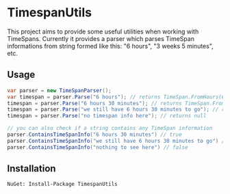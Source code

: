 # TimespanUtils
This project aims to provide some useful utilities when working with TimeSpans. Currently it provides a parser which parses TimeSpan informations from string formed like this: "6 hours", "3 weeks 5 minutes", etc.
## Usage
```cs
var parser = new TimeSpanParser();
var timespan = parser.Parse("6 hours"); // returns TimeSpan.FromHours(6);
timespan = parser.Parse("6 hours 30 minutes"); // returns TimeSpan.FromHours(6.5);
timespan = parser.Parse("we still have 6 hours 30 minutes to go"); // returns TimeSpan.FromHours(6.5);
timespan = parser.Parse("no timespan info here"); // returns null

// you can also check if a string contains any TimeSpan information
parser.ContainsTimeSpanInfo("6 hours 30 minutes") // true
parser.ContainsTimeSpanInfo("we still have 6 hours 30 minutes to go") // true
parser.ContainsTimeSpanInfo("nothing to see here") // false
```
## Installation
```
NuGet: Install-Package TimespanUtils
```